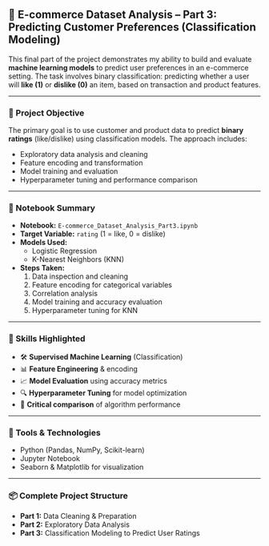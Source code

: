## 🤖 E-commerce Dataset Analysis – Part 3: Predicting Customer Preferences (Classification Modeling)

This final part of the project demonstrates my ability to build and evaluate **machine learning models** to predict user preferences in an e-commerce setting. The task involves binary classification: predicting whether a user will **like (1)** or **dislike (0)** an item, based on transaction and product features.

---

### 🎯 Project Objective

The primary goal is to use customer and product data to predict **binary ratings** (like/dislike) using classification models. The approach includes:

- Exploratory data analysis and cleaning
- Feature encoding and transformation
- Model training and evaluation
- Hyperparameter tuning and performance comparison

---

### 📘 Notebook Summary

- **Notebook:** `E-commerce_Dataset_Analysis_Part3.ipynb`
- **Target Variable:** `rating` (1 = like, 0 = dislike)
- **Models Used:**
  - Logistic Regression
  - K-Nearest Neighbors (KNN)
- **Steps Taken:**
  1. Data inspection and cleaning
  2. Feature encoding for categorical variables
  3. Correlation analysis
  4. Model training and accuracy evaluation
  5. Hyperparameter tuning for KNN

---

### 🧠 Skills Highlighted

- 🛠 **Supervised Machine Learning** (Classification)
- 📊 **Feature Engineering** & encoding
- 📈 **Model Evaluation** using accuracy metrics
- 🔍 **Hyperparameter Tuning** for model optimization
- 💬 **Critical comparison** of algorithm performance

---

### 🧰 Tools & Technologies

- Python (Pandas, NumPy, Scikit-learn)
- Jupyter Notebook
- Seaborn & Matplotlib for visualization

---

### 📦 Complete Project Structure

- **Part 1:** Data Cleaning & Preparation  
- **Part 2:** Exploratory Data Analysis  
- **Part 3:** Classification Modeling to Predict User Ratings  
